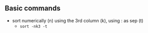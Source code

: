 ## Basic commands

* sort numerically (n) using the 3rd column (k), using : as sep (t)
    * `sort -nk3 -t`
